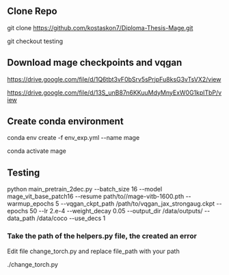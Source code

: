 ## Clone Repo

git clone https://github.com/kostaskon7/Diploma-Thesis-Mage.git

git checkout testing

## Download mage checkpoints and vqgan

https://drive.google.com/file/d/1Q6tbt3vF0bSrv5sPrjpFu8ksG3vTsVX2/view

https://drive.google.com/file/d/13S_unB87n6KKuuMdyMnyExW0G1kplTbP/view

##  Create conda environment

conda env create -f env_exp.yml --name mage

conda activate mage

## Testing

python main_pretrain_2dec.py --batch_size 16 --model mage_vit_base_patch16 --resume path/to//mage-vitb-1600.pth --warmup_epochs 5 --vqgan_ckpt_path /path/to/vqgan_jax_strongaug.ckpt --epochs 50  --lr 2.e-4 --weight_decay 0.05 --output_dir /data/outputs/ --data_path /data/coco --use_decs 1

### Take the path of the helpers.py file, the created an error

Edit file change_torch.py and replace file_path  with your path

./change_torch.py 
